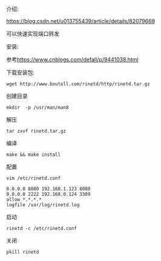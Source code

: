 介绍:

<https://blog.csdn.net/u013755439/article/details/82079669>

可以快速实现端口转发



安装:

参考<https://www.cnblogs.com/defall/p/9441038.html>

下载安装包:

```shell
wget http://www.boutell.com/rinetd/http/rinetd.tar.gz
```

创建目录

```shell
mkdir  -p /usr/man/man8
```

解压

```
tar zxvf rinetd.tar.gz
```

编译

```
make && make install
```

配置

```shell
vim /etc/rinetd.conf
```

```properties
0.0.0.0 8080 192.168.1.123 8080
0.0.0.0 2222 192.168.0.124 3389
allow *.*.*.*
logfile /var/log/rinetd.log
```

启动

```shell
rinetd -c /etc/rinetd.conf
```

关闭

```
pkill rinetd
```

